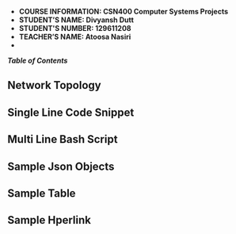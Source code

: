 - **COURSE INFORMATION: CSN400 Computer Systems Projects**
- **STUDENT’S NAME: Divyansh Dutt** 
- **STUDENT'S NUMBER: 129611208**
- **TEACHER’S NAME:  Atoosa Nasiri**
- 

***Table of Contents***


## Network Topology


## Single Line Code Snippet


## Multi Line Bash Script


## Sample Json Objects


## Sample Table


## Sample Hperlink
